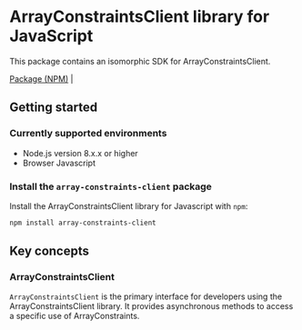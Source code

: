 # ArrayConstraintsClient library for JavaScript

This package contains an isomorphic SDK for ArrayConstraintsClient.


[Package (NPM)](https://www.npmjs.com/package/array-constraints-client) |

## Getting started

### Currently supported environments

- Node.js version 8.x.x or higher
- Browser Javascript


### Install the `array-constraints-client` package

Install the ArrayConstraintsClient library for Javascript with `npm`:

```bash
npm install array-constraints-client
```


## Key concepts

### ArrayConstraintsClient

`ArrayConstraintsClient` is the primary interface for developers using the ArrayConstraintsClient library. It provides asynchronous methods to access a specific use of ArrayConstraints.